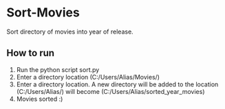# Sort-Movies
Sort directory of movies into year of release.

## How to run
1) Run the python script sort.py
2) Enter a directory location (C:/Users/Alias/Movies/)
3) Enter a directory location. A new directory will be added to the location (C:/Users/Alias/) will become (C:/Users/Alias/sorted_year_movies)
4) Movies sorted :) 
